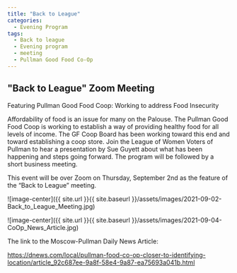 ```yaml
---
title: "Back to League"
categories:
  - Evening Program
tags:
  - Back to league
  - Evening program
  - meeting
  - Pullman Good Food Co-Op
---
```


## "Back to League" Zoom Meeting
Featuring Pullman Good Food Coop: Working to address Food Insecurity


Affordability of food is an issue for many on the Palouse. The Pullman Good Food Coop is working to establish a way of providing healthy food for all levels of income. The GF Coop Board has been working toward this end and toward establishing a coop store. Join the League of Women Voters of Pullman to hear a presentation by Sue Guyett about what has been happening and steps going forward.  The program will be followed by a short business meeting.

This event will be over Zoom on Thursday, September 2nd as the feature of the “Back to League” meeting. 

![image-center]({{ site.url }}{{ site.baseurl }}/assets/images/2021-09-02-Back_to_League_Meeting.jpg) 

![image-center]({{ site.url }}{{ site.baseurl }}/assets/images/2021-09-04-CoOp_News_Article.jpg)

The link to the Moscow-Pullman Daily News Article:

https://dnews.com/local/pullman-food-co-op-closer-to-identifying-location/article_92c687ee-9a8f-58e4-9a87-ea75693a041b.html


